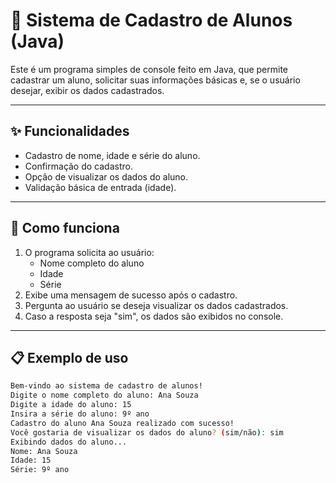 # 📘 Sistema de Cadastro de Alunos (Java)

Este é um programa simples de console feito em Java, que permite cadastrar um aluno, solicitar suas informações básicas e, se o usuário desejar, exibir os dados cadastrados.

---

## ✨ Funcionalidades

- Cadastro de nome, idade e série do aluno.
- Confirmação do cadastro.
- Opção de visualizar os dados do aluno.
- Validação básica de entrada (idade).

---

## 🧠 Como funciona

1. O programa solicita ao usuário:
   - Nome completo do aluno
   - Idade
   - Série
2. Exibe uma mensagem de sucesso após o cadastro.
3. Pergunta ao usuário se deseja visualizar os dados cadastrados.
4. Caso a resposta seja "sim", os dados são exibidos no console.

---

## 📋 Exemplo de uso

```bash
Bem-vindo ao sistema de cadastro de alunos!
Digite o nome completo do aluno: Ana Souza
Digite a idade do aluno: 15
Insira a série do aluno: 9º ano
Cadastro do aluno Ana Souza realizado com sucesso!
Você gostaria de visualizar os dados do aluno? (sim/não): sim
Exibindo dados do aluno...
Nome: Ana Souza
Idade: 15
Série: 9º ano
